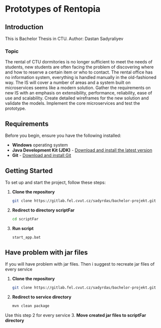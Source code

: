 # Prototypes of Rentopia
## Introduction
This is Bachelor Thesis in CTU. Author: Dastan Sadyraliyev
### Topic 
The rental of CTU dormitories is no longer sufficient to meet the needs of students, new students are often facing the
problem of discovering where and how to reserve a certain item or who to contact. The rental office has no information
system, everything is handled manually in the old-fashioned way.
The IS will cover a number of areas and a system built on microservices seems like a modern solution.
Gather the requirements on new IS with an emphasis on extensibility, performance, reliability, ease of use and scalability.
Create detailed wireframes for the new solution and validate the models.
Implement the core microservices and test the prototype.
## Requirements
Before you begin, ensure you have the following installed:

- **Windows** operating system
- **Java Development Kit (JDK)** - [Download and install the latest version](https://www.oracle.com/java/technologies/javase-jdk11-downloads.html)
- **Git** - [Download and install Git](https://git-scm.com/downloads)

## Getting Started
To set up and start the project, follow these steps:

1. **Clone the repository**
   ```bash
   git clone https://gitlab.fel.cvut.cz/sadyrdas/bachelor-projekt.git
2. **Redirect to directory scriptFar**
   ```bash
   cd scriptFar
3. **Run script**
   ```bash
   start_app.bat
## Have problem with jar files
If you will have problem with jar files. Then i suggest to recreate jar files of every service
1. **Clone the repository**
   ```bash
   git clone https://gitlab.fel.cvut.cz/sadyrdas/bachelor-projekt.git
2. **Redirect to service directory**
   ```bash
   mvn clean package
Use this step 2 for every service
3. **Move created jar files to scriptFar directory**

